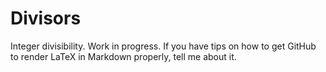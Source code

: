 # Divisors

Integer divisibility. Work in progress. If you have tips on how to get GitHub to render LaTeX in Markdown properly, tell me about it.
